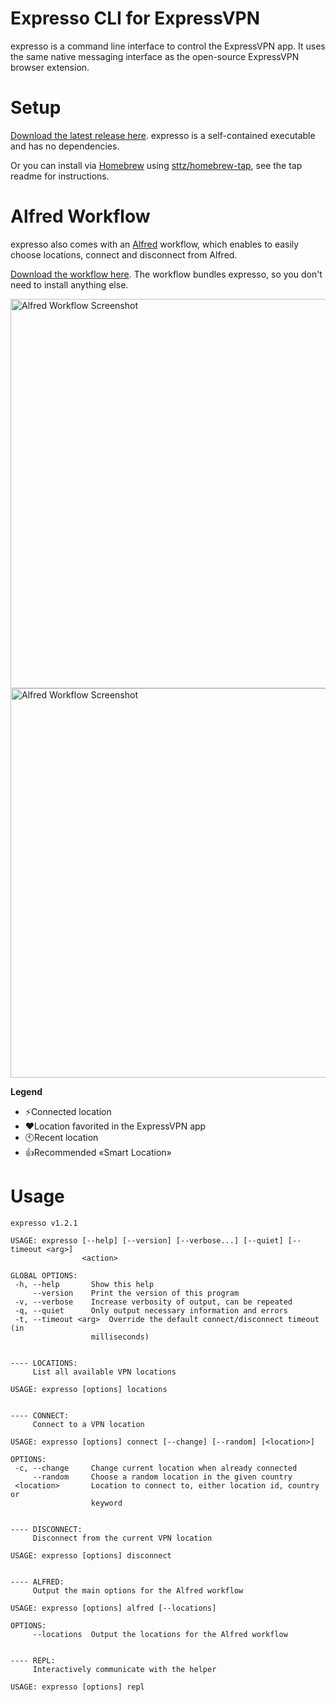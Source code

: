 # Expresso CLI for ExpressVPN

expresso is a command line interface to control the ExpressVPN app. It uses the same native messaging interface as the open-source ExpressVPN browser extension.

# Setup

[Download the latest release here](https://github.com/sttz/expresso/releases). expresso is a self-contained executable and has no dependencies.

Or you can install via [Homebrew](https://brew.sh/) using [sttz/homebrew-tap](https://github.com/sttz/homebrew-tap), see the tap readme for instructions.


# Alfred Workflow

expresso also comes with an [Alfred](http://alfredapp.com) workflow, which enables to easily choose locations, connect and disconnect from Alfred.

[Download the workflow here](https://github.com/sttz/expresso/releases). The workflow bundles expresso, so you don't need to install anything else.

<img src="./screenshots/expresoo-alfred-1.png" width="623" alt="Alfred Workflow Screenshot" />

<img src="./screenshots/expresoo-alfred-2.png" width="623" alt="Alfred Workflow Screenshot" />

**Legend**
* ⚡️Connected location
* ❤️Location favorited in the ExpressVPN app
* 🕙Recent location
* 👍Recommended «Smart Location»

# Usage

```
expresso v1.2.1

USAGE: expresso [--help] [--version] [--verbose...] [--quiet] [--timeout <arg>] 
                <action> 

GLOBAL OPTIONS:
 -h, --help       Show this help 
     --version    Print the version of this program 
 -v, --verbose    Increase verbosity of output, can be repeated 
 -q, --quiet      Only output necessary information and errors 
 -t, --timeout <arg>  Override the default connect/disconnect timeout (in 
                  milliseconds) 


---- LOCATIONS:
     List all available VPN locations 

USAGE: expresso [options] locations 


---- CONNECT:
     Connect to a VPN location 

USAGE: expresso [options] connect [--change] [--random] [<location>] 

OPTIONS:
 -c, --change     Change current location when already connected 
     --random     Choose a random location in the given country 
 <location>       Location to connect to, either location id, country or 
                  keyword 


---- DISCONNECT:
     Disconnect from the current VPN location 

USAGE: expresso [options] disconnect 


---- ALFRED:
     Output the main options for the Alfred workflow 

USAGE: expresso [options] alfred [--locations] 

OPTIONS:
     --locations  Output the locations for the Alfred workflow 


---- REPL:
     Interactively communicate with the helper 

USAGE: expresso [options] repl 
```
